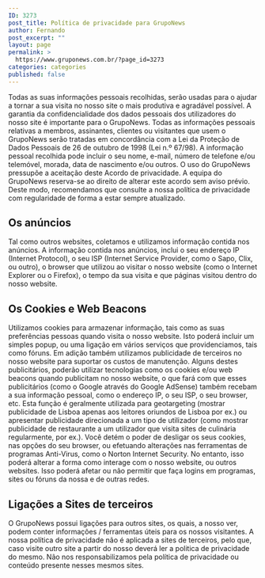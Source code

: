 ```yaml
---
ID: 3273
post_title: Política de privacidade para GrupoNews
author: Fernando
post_excerpt: ""
layout: page
permalink: >
  https://www.gruponews.com.br/?page_id=3273
categories: categories
published: false
---
```

Todas as suas informações pessoais recolhidas, serão usadas para o ajudar a tornar a sua visita no nosso site o mais produtiva e agradável possível. A garantia da confidencialidade dos dados pessoais dos utilizadores do nosso site é importante para o GrupoNews. Todas as informações pessoais relativas a membros, assinantes, clientes ou visitantes que usem o GrupoNews serão tratadas em concordância com a Lei da Proteção de Dados Pessoais de 26 de outubro de 1998 (Lei n.º 67/98). A informação pessoal recolhida pode incluir o seu nome, e-mail, número de telefone e/ou telemóvel, morada, data de nascimento e/ou outros. O uso do GrupoNews pressupõe a aceitação deste Acordo de privacidade. A equipa do GrupoNews reserva-se ao direito de alterar este acordo sem aviso prévio. Deste modo, recomendamos que consulte a nossa <a style="text-decoration: none;" title="Política de privacidade" href="http://politicaprivacidade.com/">política de privacidade</a> com regularidade de forma a estar sempre atualizado.
<h2>Os anúncios</h2>
Tal como outros websites, coletamos e utilizamos informação contida nos anúncios. A informação contida nos anúncios, inclui o seu endereço IP (Internet Protocol), o seu ISP (Internet Service Provider, como o Sapo, Clix, ou outro), o browser que utilizou ao visitar o nosso website (como o Internet Explorer ou o Firefox), o tempo da sua visita e que páginas visitou dentro do nosso website.
<h2>Os Cookies e Web Beacons</h2>
Utilizamos cookies para armazenar informação, tais como as suas preferências pessoas quando visita o nosso website. Isto poderá incluir um simples popup, ou uma ligação em vários serviços que providenciamos, tais como fóruns. Em adição também utilizamos publicidade de terceiros no nosso website para suportar os custos de manutenção. Alguns destes publicitários, poderão utilizar tecnologias como os cookies e/ou web beacons quando publicitam no nosso website, o que fará com que esses publicitários (como o Google através do Google AdSense) também recebam a sua informação pessoal, como o endereço IP, o seu ISP, o seu browser, etc. Esta função é geralmente utilizada para geotargeting (mostrar publicidade de Lisboa apenas aos leitores oriundos de Lisboa por ex.) ou apresentar publicidade direcionada a um tipo de utilizador (como mostrar publicidade de restaurante a um utilizador que visita sites de culinária regularmente, por ex.). Você detém o poder de desligar os seus cookies, nas opções do seu browser, ou efetuando alterações nas ferramentas de programas Anti-Virus, como o Norton Internet Security. No entanto, isso poderá alterar a forma como interage com o nosso website, ou outros websites. Isso poderá afetar ou não permitir que faça logins em programas, sites ou fóruns da nossa e de outras redes.
<h2>Ligações a Sites de terceiros</h2>
O GrupoNews possui ligações para outros sites, os quais, a nosso ver, podem conter informações / ferramentas úteis para os nossos visitantes. A nossa política de privacidade não é aplicada a sites de terceiros, pelo que, caso visite outro site a partir do nosso deverá ler a politica de privacidade do mesmo. Não nos responsabilizamos pela política de privacidade ou conteúdo presente nesses mesmos sites.